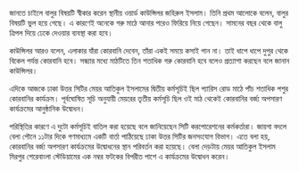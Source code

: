জানতে চাইলে বালুর বিষয়টি স্বীকার করেন স্থানীয় ওয়ার্ড কাউন্সিলর জহিরুল ইসলাম। তিনি প্রথম আলোকে বলেন, বালুর বিষয়টি ভুল হয়ে গেছে। এ কারণেই অনেকে গরু মাঠে আনার পরেও ফিরিয়ে নিয়ে গেছেন। সামনের বছর থেকে বালু ত্রিপল দিয়ে ঢেকে দেওয়ার ব্যবস্থা করা হবে।

কাউন্সিলর আরও বলেন, এলাকার যাঁরা কোরবানি দেবেন, তাঁরা একই সময়ে কসাই পান না। তাই ধাপে ধাপে দুপুর থেকে বিকেল পর্যন্ত কোরবানি হবে। সন্ধ্যার মধ্যে মাঠটিতে তিন শতাধিক গরু কোরবানি হবে বলেও প্রত্যাশা করছেন বলে জানান কাউন্সিলর।

এদিকে আজকে ঢাকা উত্তর সিটির মেয়র আতিকুল ইসলামের দ্বিতীয় কর্মসূচিই ছিল প্যারিস রোড মাঠে পাঁচ শতাধিক পশুর কোরবানির কার্যক্রম। পূর্বঘোষিত সূচি অনুযায়ী মেয়রের তৃতীয় কর্মসূচি ছিল ওই মাঠ থেকেই কোরবানির বর্জ্য অপসারণ কার্যক্রমের আনুষ্ঠানিক উদ্বোধন।

পরিস্থিতির কারণে এ দুটো কর্মসূচিই বাতিল করা হয়েছে বলে জানিয়েছেন সিটি করপোরেশনের কর্মকর্তারা। জায়গা বদলে বেলা পৌনে ১১টার দিকে গণমাধ্যমে একটি বার্তা পাঠিয়েছে ঢাকা উত্তর সিটির জনসংযোগ বিভাগ। এতে বলা হয়, কোরবানির বর্জ্য অপসারণ কার্যক্রমের উদ্বোধনের স্থান পরিবর্তন করা হয়েছে। বেলা দেড়টায় মেয়র আতিকুল ইসলাম মিরপুর শেরেবাংলা স্টেডিয়ামের এক নম্বর ফটকের বিপরীত পাশে এ কার্যক্রমের উদ্বোধন করেন।
